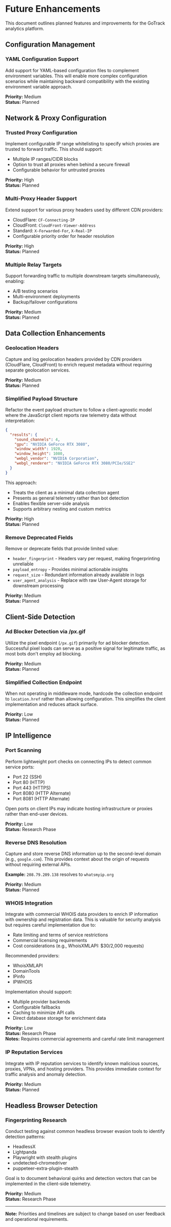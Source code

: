 # Future Enhancements

This document outlines planned features and improvements for the GoTrack analytics platform.

## Configuration Management

### YAML Configuration Support
Add support for YAML-based configuration files to complement environment variables. This will enable more complex configuration scenarios while maintaining backward compatibility with the existing environment variable approach.

**Priority:** Medium  
**Status:** Planned

## Network & Proxy Configuration

### Trusted Proxy Configuration
Implement configurable IP range whitelisting to specify which proxies are trusted to forward traffic. This should support:
- Multiple IP ranges/CIDR blocks
- Option to trust all proxies when behind a secure firewall
- Configurable behavior for untrusted proxies

**Priority:** High  
**Status:** Planned

### Multi-Proxy Header Support
Extend support for various proxy headers used by different CDN providers:
- CloudFlare: `CF-Connecting-IP`
- CloudFront: `CloudFront-Viewer-Address`
- Standard: `X-Forwarded-For`, `X-Real-IP`
- Configurable priority order for header resolution

**Priority:** High  
**Status:** Planned

### Multiple Relay Targets
Support forwarding traffic to multiple downstream targets simultaneously, enabling:
- A/B testing scenarios
- Multi-environment deployments
- Backup/failover configurations

**Priority:** Medium  
**Status:** Planned

## Data Collection Enhancements

### Geolocation Headers
Capture and log geolocation headers provided by CDN providers (CloudFlare, CloudFront) to enrich request metadata without requiring separate geolocation services.

**Priority:** Medium  
**Status:** Planned

### Simplified Payload Structure
Refactor the event payload structure to follow a client-agnostic model where the JavaScript client reports raw telemetry data without interpretation:

```json
{
  "results": {
    "sound_channels": 4,
    "gpu": "NVIDIA GeForce RTX 3080",
    "window_width": 1920,
    "window_height": 1080,
    "webgl_vendor": "NVIDIA Corporation",
    "webgl_renderer": "NVIDIA GeForce RTX 3080/PCIe/SSE2"
  }
}
```

This approach:
- Treats the client as a minimal data collection agent
- Presents as general telemetry rather than bot detection
- Enables flexible server-side analysis
- Supports arbitrary nesting and custom metrics

**Priority:** High  
**Status:** Planned

### Remove Deprecated Fields
Remove or deprecate fields that provide limited value:
- `header_fingerprint` - Headers vary per request, making fingerprinting unreliable
- `payload_entropy` - Provides minimal actionable insights
- `request_size` - Redundant information already available in logs
- `user_agent_analysis` - Replace with raw User-Agent storage for downstream processing

**Priority:** Medium  
**Status:** Planned

## Client-Side Detection

### Ad Blocker Detection via /px.gif
Utilize the pixel endpoint (`/px.gif`) primarily for ad blocker detection. Successful pixel loads can serve as a positive signal for legitimate traffic, as most bots don't employ ad blocking.

**Priority:** Medium  
**Status:** Planned

### Simplified Collection Endpoint
When not operating in middleware mode, hardcode the collection endpoint to `location.href` rather than allowing configuration. This simplifies the client implementation and reduces attack surface.

**Priority:** Low  
**Status:** Planned

## IP Intelligence

### Port Scanning
Perform lightweight port checks on connecting IPs to detect common service ports:
- Port 22 (SSH)
- Port 80 (HTTP)
- Port 443 (HTTPS)
- Port 8080 (HTTP Alternate)
- Port 8081 (HTTP Alternate)

Open ports on client IPs may indicate hosting infrastructure or proxies rather than end-user devices.

**Priority:** Low  
**Status:** Research Phase

### Reverse DNS Resolution
Capture and store reverse DNS information up to the second-level domain (e.g., `google.com`). This provides context about the origin of requests without requiring external APIs.

**Example:** `208.79.209.138` resolves to `whatsmyip.org`

**Priority:** Medium  
**Status:** Planned

### WHOIS Integration
Integrate with commercial WHOIS data providers to enrich IP information with ownership and registration data. This is valuable for security analysis but requires careful implementation due to:
- Rate limiting and terms of service restrictions
- Commercial licensing requirements
- Cost considerations (e.g., WhoisXMLAPI: $30/2,000 requests)

Recommended providers:
- WhoisXMLAPI
- DomainTools
- IPinfo
- IPWHOIS

Implementation should support:
- Multiple provider backends
- Configurable fallbacks
- Caching to minimize API calls
- Direct database storage for enrichment data

**Priority:** Low  
**Status:** Research Phase  
**Notes:** Requires commercial agreements and careful rate limit management

### IP Reputation Services
Integrate with IP reputation services to identify known malicious sources, proxies, VPNs, and hosting providers. This provides immediate context for traffic analysis and anomaly detection.

**Priority:** Medium  
**Status:** Planned

## Headless Browser Detection

### Fingerprinting Research
Conduct testing against common headless browser evasion tools to identify detection patterns:
- HeadlessX
- Lightpanda
- Playwright with stealth plugins
- undetected-chromedriver
- puppeteer-extra-plugin-stealth

Goal is to document behavioral quirks and detection vectors that can be implemented in the client-side telemetry.

**Priority:** Medium  
**Status:** Research Phase

---

**Note:** Priorities and timelines are subject to change based on user feedback and operational requirements.
